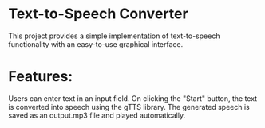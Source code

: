 # Text-to-Speech Converter
This project provides a simple implementation of text-to-speech functionality with an easy-to-use graphical interface.

# Features:
Users can enter text in an input field.
On clicking the "Start" button, the text is converted into speech using the gTTS library.
The generated speech is saved as an output.mp3 file and played automatically.
